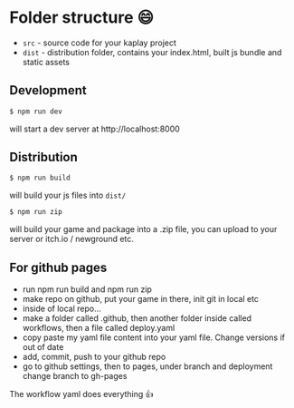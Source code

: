 # Folder structure 😄

- `src` - source code for your kaplay project
- `dist` - distribution folder, contains your index.html, built js bundle and static assets


## Development

```sh
$ npm run dev
```

will start a dev server at http://localhost:8000

## Distribution

```sh
$ npm run build
```

will build your js files into `dist/`

```sh
$ npm run zip
```

will build your game and package into a .zip file, you can upload to your server or itch.io / newground etc.

## For github pages
- run npm run build and npm run zip
- make repo on github, put your game in there, init git in local etc
- inside of local repo...
- make a folder called .github, then another folder inside called workflows, then a file called deploy.yaml
- copy paste my yaml file content into your yaml file. Change versions if out of date
- add, commit, push to your github repo
- go to github settings, then to pages, under branch and deployment change branch to gh-pages

The workflow yaml does everything 👍
